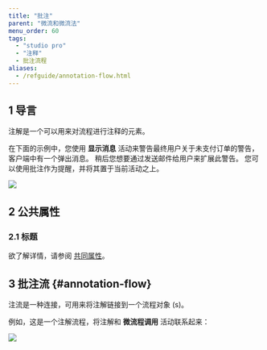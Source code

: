 ```yaml
---
title: "批注"
parent: "微流和微流法"
menu_order: 60
tags:
  - "studio pro"
  - "注释"
  - 批注流程
aliases:
  - /refguide/annotation-flow.html
---
```


## 1 导言

注解是一个可以用来对流程进行注释的元素。

在下面的示例中，您使用 **显示消息** 活动来警告最终用户关于未支付订单的警告，客户端中有一个弹出消息。 稍后您想要通过发送邮件给用户来扩展此警告。 您可以使用批注作为提醒，并将其置于当前活动之上。

![](attachments/anotation/anotation.png)

## 2 公共属性

### 2.1 标题

欲了解详情，请参阅 [共同属性](microflow-element-common-properties)。

## 3 批注流 {#annotation-flow}

注流是一种连接，可用来将注解链接到一个流程对象 (s)。

例如，这是一个注解流程，将注解和 **微流程调用** 活动联系起来：

![](attachments/anotation/anotation-flow.png)